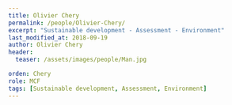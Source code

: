 ```yaml
---
title: Olivier Chery
permalink: /people/Olivier-Chery/
excerpt: "Sustainable development - Assessment - Environment"
last_modified_at: 2018-09-19
author: Olivier Chery
header:
  teaser: /assets/images/people/Man.jpg

orden: Chery
role: MCF
tags: [Sustainable development, Assessment, Environment]
---
```


